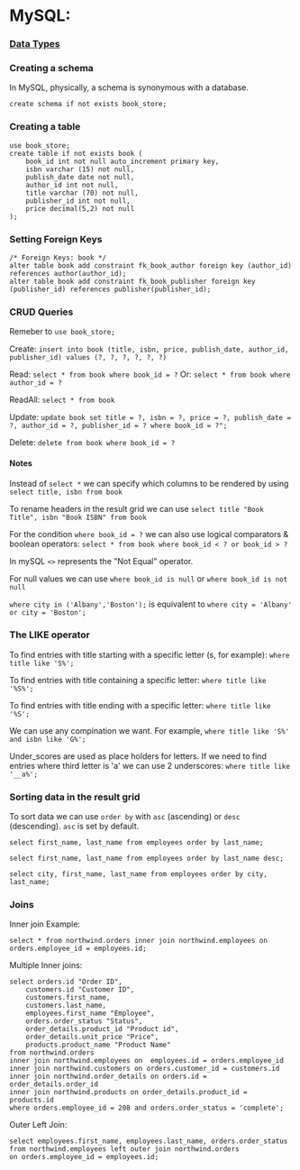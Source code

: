 # MySQL:

### [Data Types](https://www.w3schools.com/sql/sql_datatypes.asp)

### Creating a schema

In MySQL, physically, a schema is synonymous with a database.
	
	create schema if not exists book_store;

### Creating a table
	
	use book_store;
	create table if not exists book (
		book_id int not null auto_increment primary key,
		isbn varchar (15) not null,
		publish_date date not null,
		author_id int not null,
		title varchar (70) not null,
		publisher_id int not null,
		price decimal(5,2) not null
	);

### Setting Foreign Keys

	/* Foreign Keys: book */
	alter table book add constraint fk_book_author foreign key (author_id) references author(author_id);
	alter table book add constraint fk_book_publisher foreign key (publisher_id) references publisher(publisher_id);

### CRUD Queries

Remeber to `use book_store;`
	
Create: `insert into book (title, isbn, price, publish_date, author_id, publisher_id) values (?, ?, ?, ?, ?, ?)`

Read: `select * from book where book_id = ?` Or: `select * from book where author_id = ?`

ReadAll: `select * from book`

Update: `update book set title = ?, isbn = ?, price = ?, publish_date = ?, author_id = ?, publisher_id = ? where book_id = ?";`

Delete: `delete from book where book_id = ?`

#### Notes

Instead of `select *` we can specify which columns to be rendered by using `select title, isbn from book`

To rename headers in the result grid we can use `select title "Book Title", isbn "Book ISBN" from book`

For the condition `where book_id = ?` we can also use logical comparators & boolean operators: `select * from book where book_id < ? or book_id > ?`

In mySQL `<>` represents the "Not Equal" operator.

For null values we can use `where book_id is null` or `where book_id is not null`

`where city in ('Albany','Boston');` is equivalent to `where city = 'Albany' or city = 'Boston';`

### The LIKE operator

To find entries with title starting with a specific letter (s, for example): `where title like 'S%';`

To find entries with title containing a specific letter: `where title like '%S%';`

To find entries with title ending with a specific letter: `where title like '%S';`

We can use any compination we want. For example, `where title like 'S%' and isbn like 'G%';`

Under_scores are used as place holders for letters. If we need to find entries where third letter is 'a' we can use 2 underscores: `where title like '__a%';`

### Sorting data in the result grid

To sort data we can use `order by` with `asc` (ascending) or `desc` (descending). `asc` is set by default.

`select first_name, last_name from employees order by last_name;`

`select first_name, last_name from employees order by last_name desc;`

`select city, first_name, last_name from employees order by city, last_name;`

### Joins

Inner join Example:

	select * from northwind.orders inner join northwind.employees on orders.employee_id = employees.id;

Multiple Inner joins:

	select orders.id "Order ID", 
		customers.id "Customer ID",
		customers.first_name,
		customers.last_name,
		employees.first_name "Employee", 
		orders.order_status "Status",
		order_details.product_id "Product id",
		order_details.unit_price "Price",
		products.product_name "Product Name"
	from northwind.orders
	inner join northwind.employees on  employees.id = orders.employee_id
	inner join northwind.customers on orders.customer_id = customers.id
	inner join northwind.order_details on orders.id = order_details.order_id
	inner join northwind.products on order_details.product_id = products.id
	where orders.employee_id = 208 and orders.order_status = 'complete';
	
Outer Left Join:

	select employees.first_name, employees.last_name, orders.order_status
	from northwind.employees left outer join northwind.orders
	on orders.employee_id = employees.id;